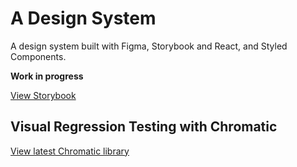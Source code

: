 # A Design System

A design system built with Figma, Storybook and React, and Styled Components. 

**Work in progress**

[View Storybook](http://www.a-design-system.richardhuf.com.au/?path=/story/button--primary)

## Visual Regression Testing with Chromatic

[View latest Chromatic library](https://www.chromatic.com/library?appId=5f12b55efac875002286dfb6&branch=develop)